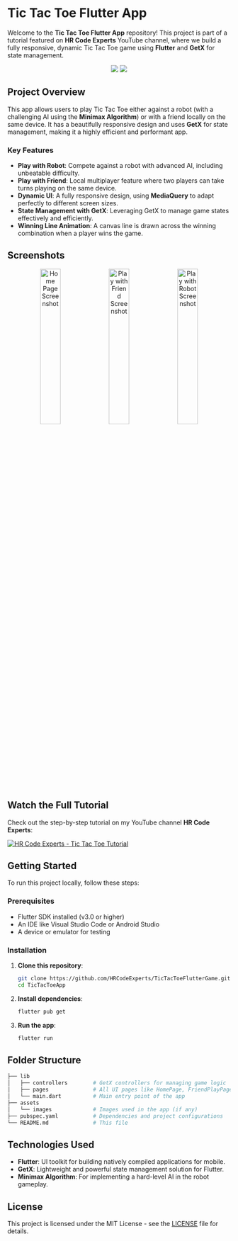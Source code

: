 # Tic Tac Toe Flutter App

Welcome to the **Tic Tac Toe Flutter App** repository! This project is part of a tutorial featured on **HR Code Experts** YouTube channel, where we build a fully responsive, dynamic Tic Tac Toe game using **Flutter** and **GetX** for state management.

<p align="center">
  <img src="https://img.shields.io/badge/Flutter-v3.0-blue" />
  <img src="https://img.shields.io/badge/GetX-v4.6-green" />
</p>

## Project Overview

This app allows users to play Tic Tac Toe either against a robot (with a challenging AI using the **Minimax Algorithm**) or with a friend locally on the same device. It has a beautifully responsive design and uses **GetX** for state management, making it a highly efficient and performant app.

### Key Features
- **Play with Robot**: Compete against a robot with advanced AI, including unbeatable difficulty.
- **Play with Friend**: Local multiplayer feature where two players can take turns playing on the same device.
- **Dynamic UI**: A fully responsive design, using **MediaQuery** to adapt perfectly to different screen sizes.
- **State Management with GetX**: Leveraging GetX to manage game states effectively and efficiently.
- **Winning Line Animation**: A canvas line is drawn across the winning combination when a player wins the game.

## Screenshots

<p align="center">
  <img src="screenshots/homepage.png" width="30%" alt="Home Page Screenshot" />
  <img src="screenshots/play_with_friend.png" width="30%" alt="Play with Friend Screenshot" />
  <img src="screenshots/play_with_robot.png" width="30%" alt="Play with Robot Screenshot" />
</p>

## Watch the Full Tutorial

Check out the step-by-step tutorial on my YouTube channel **HR Code Experts**:

[![HR Code Experts - Tic Tac Toe Tutorial](https://img.shields.io/badge/Watch%20on-YouTube-red?logo=youtube)](https://www.youtube.com/@HRCodeExperts)

## Getting Started

To run this project locally, follow these steps:

### Prerequisites
- Flutter SDK installed (v3.0 or higher)
- An IDE like Visual Studio Code or Android Studio
- A device or emulator for testing

### Installation
1. **Clone this repository**:
   ```bash
   git clone https://github.com/HRCodeExperts/TicTacToeFlutterGame.git
   cd TicTacToeApp
   ```

2. **Install dependencies**:
   ```bash
   flutter pub get
   ```

3. **Run the app**:
   ```bash
   flutter run
   ```

## Folder Structure
  ```bash
  ├── lib
  │   ├── controllers        # GetX controllers for managing game logic
  │   ├── pages              # All UI pages like HomePage, FriendPlayPage, RobotPlayPage
  │   └── main.dart          # Main entry point of the app
  ├── assets
  │   └── images             # Images used in the app (if any)
  ├── pubspec.yaml           # Dependencies and project configurations
  └── README.md              # This file
  ```

## Technologies Used
- **Flutter**: UI toolkit for building natively compiled applications for mobile.
- **GetX**: Lightweight and powerful state management solution for Flutter.
- **Minimax Algorithm**: For implementing a hard-level AI in the robot gameplay.

## License
This project is licensed under the MIT License - see the [LICENSE](LICENSE) file for details.
